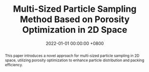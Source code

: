 ---
title: "Multi-Sized Particle Sampling Method Based on Porosity Optimization in 2D Space"
date: 2022-01-01 00:00:00 +0800
selected: false
pub: "IIEEJ Transactions on Image Electronics and Visual Computing"
pub_date: "2022"
abstract: >-
  This paper introduces a novel approach for multi-sized particle sampling in 2D space, utilizing porosity optimization to enhance particle distribution and packing efficiency.
cover: /assets/img/iieej2022.png
authors:
  - Xu Wang
  - Makoto Fujisawa
  - Masahiko Mikawa
---